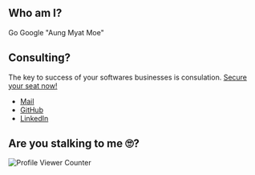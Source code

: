 ## Who am I?

Go Google "Aung Myat Moe"

## Consulting?

The key to success of your softwares businesses is consulation.
[Secure your seat now!](https://calendar.app.google/JW2bDc65bMYQsFxS9)

- [Mail](aungmyatmoe834@gmail.com)
- [GitHub](https://github.com/amm834)
- [LinkedIn](https://www.linkedin.com/in/aungmyatmoe)


## Are you stalking to me 🙄?
![Profile Viewer Counter](https://komarev.com/ghpvc/?username=amm834&color=brightgreen)
